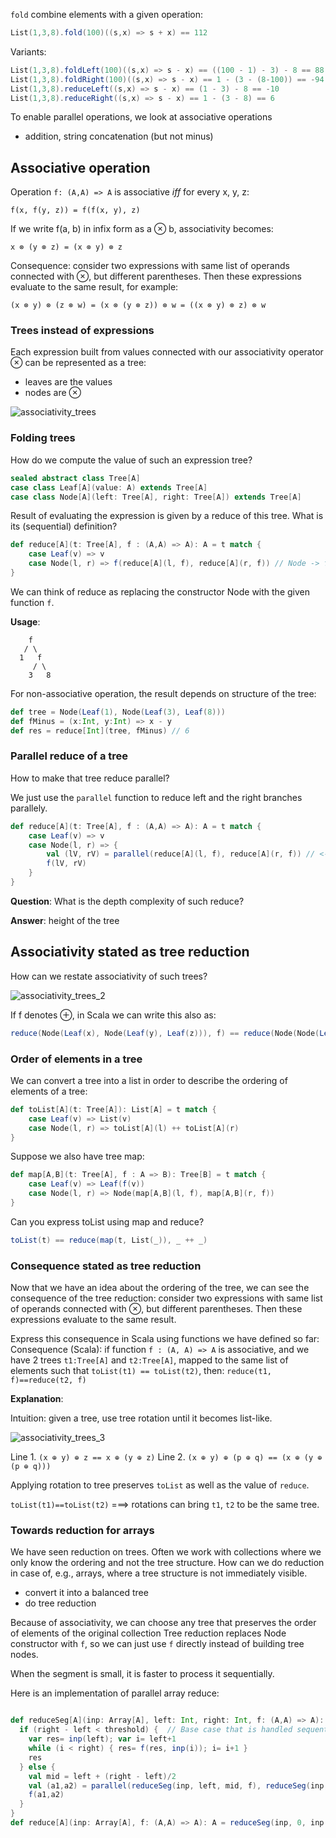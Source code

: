 `fold` combine elements with a given operation:
```scala
List(1,3,8).fold(100)((s,x) => s + x) == 112
```
Variants:
```scala
List(1,3,8).foldLeft(100)((s,x) => s - x) == ((100 - 1) - 3) - 8 == 88 // folds from left
List(1,3,8).foldRight(100)((s,x) => s - x) == 1 - (3 - (8-100)) == -94 // folds from right
List(1,3,8).reduceLeft((s,x) => s - x) == (1 - 3) - 8 == -10
List(1,3,8).reduceRight((s,x) => s - x) == 1 - (3 - 8) == 6
```
To enable parallel operations, we look at associative operations

* addition, string concatenation (but not minus)

## Associative operation

Operation `f: (A,A) => A` is associative _iff_ for every x, y, z: 
```
f(x, f(y, z)) = f(f(x, y), z)
```

If we write f(a, b) in infix form as a ⊗ b, associativity becomes: 
```
x ⊗ (y ⊗ z) = (x ⊗ y) ⊗ z
```

Consequence: consider two expressions with same list of operands connected with ⊗, but different parentheses. Then these expressions evaluate to the same result, for example: 
```
(x ⊗ y) ⊗ (z ⊗ w) = (x ⊗ (y ⊗ z)) ⊗ w = ((x ⊗ y) ⊗ z) ⊗ w
```

### Trees instead of expressions

Each expression built from values connected with our associativity operator ⊗ can be represented as a tree:
* leaves are the values
* nodes are ⊗

![associativity_trees](https://github.com/rohitvg/scala-parallel-programming-3/blob/master/resources/images/associativity_trees.png)

### Folding trees

How do we compute the value of such an expression tree?

``` scala
sealed abstract class Tree[A]
case class Leaf[A](value: A) extends Tree[A]
case class Node[A](left: Tree[A], right: Tree[A]) extends Tree[A]
```
Result of evaluating the expression is given by a reduce of this tree. What is its (sequential) definition?

```scala
def reduce[A](t: Tree[A], f : (A,A) => A): A = t match {
    case Leaf(v) => v
    case Node(l, r) => f(reduce[A](l, f), reduce[A](r, f)) // Node -> function f
}
```
We can think of reduce as replacing the constructor Node with the given function `f`.

**Usage**:
```
    f
   / \
  1   f
     / \
    3   8

```
For non-associative operation, the result depends on structure of the tree:
```scala
def tree = Node(Leaf(1), Node(Leaf(3), Leaf(8)))
def fMinus = (x:Int, y:Int) => x - y
def res = reduce[Int](tree, fMinus) // 6
```

### Parallel reduce of a tree

How to make that tree reduce parallel?

We just use the `parallel` function to reduce left and the right branches parallely.
```scala
def reduce[A](t: Tree[A], f : (A,A) => A): A = t match {
    case Leaf(v) => v
    case Node(l, r) => {
        val (lV, rV) = parallel(reduce[A](l, f), reduce[A](r, f)) // <----
        f(lV, rV)
    }
}
```
**Question**: What is the depth complexity of such reduce?

**Answer**: height of the tree

## Associativity stated as tree reduction

How can we restate associativity of such trees?

![associativity_trees_2](https://github.com/rohitvg/scala-parallel-programming-3/blob/master/resources/images/associativity_trees_2.png)

If f denotes ⊕, in Scala we can write this also as:
```scala
reduce(Node(Leaf(x), Node(Leaf(y), Leaf(z))), f) == reduce(Node(Node(Leaf(x), Leaf(y)), Leaf(z)), f)
```

### Order of elements in a tree

We can convert a tree into a list in order to describe the ordering of elements of a tree:
```scala
def toList[A](t: Tree[A]): List[A] = t match {
    case Leaf(v) => List(v)
    case Node(l, r) => toList[A](l) ++ toList[A](r) 
}
```
Suppose we also have tree map:
```scala
def map[A,B](t: Tree[A], f : A => B): Tree[B] = t match {
    case Leaf(v) => Leaf(f(v))
    case Node(l, r) => Node(map[A,B](l, f), map[A,B](r, f)) 
}
```
Can you express toList using map and reduce?
```scala
toList(t) == reduce(map(t, List(_)), _ ++ _)
```

### Consequence stated as tree reduction

Now that we have an idea about the ordering of the tree, we can see the consequence of the tree reduction: consider two expressions with same list of operands connected with ⊗, but different parentheses. Then these expressions evaluate to the same result. 

Express this consequence in Scala using functions we have defined so far: Consequence (Scala): if function `f : (A, A) => A` is associative, and we have 2 trees `t1:Tree[A]` and `t2:Tree[A]`, mapped to the same list of elements such that `toList(t1) == toList(t2)`, then: `reduce(t1, f)==reduce(t2, f)`

**Explanation**:

Intuition: given a tree, use tree rotation until it becomes list-like.

![associativity_trees_3](https://github.com/rohitvg/scala-parallel-programming-3/blob/master/resources/images/associativity_trees_3.png)

Line 1. `(x ⊕ y) ⊕ z == x ⊕ (y ⊕ z)`
Line 2. `(x ⊕ y) ⊕ (p ⊕ q) == (x ⊕ (y ⊕ (p ⊕ q)))`

Applying rotation to tree preserves `toList` as well as the value of `reduce`.

`toList(t1)==toList(t2)` ===> rotations can bring `t1`, `t2` to be the same tree.

### Towards reduction for arrays

We have seen reduction on trees. Often we work with collections where we only know the ordering and not
the tree structure. How can we do reduction in case of, e.g., arrays, where a tree structure is not immediately visible. 

* convert it into a balanced tree
* do tree reduction

Because of associativity, we can choose any tree that preserves the order of elements of the original collection Tree reduction replaces Node constructor with `f`, so we can just use `f` directly instead of building tree nodes.

When the segment is small, it is faster to process it sequentially.

Here is an implementation of parallel array reduce:

```scala

def reduceSeg[A](inp: Array[A], left: Int, right: Int, f: (A,A) => A): A = {
  if (right - left < threshold) {  // Base case that is handled sequentially
    var res= inp(left); var i= left+1
    while (i < right) { res= f(res, inp(i)); i= i+1 }
    res
  } else {
    val mid = left + (right - left)/2
    val (a1,a2) = parallel(reduceSeg(inp, left, mid, f), reduceSeg(inp, mid, right, f)) // <- parallel recursive
    f(a1,a2)
  }
}
def reduce[A](inp: Array[A], f: (A,A) => A): A = reduceSeg(inp, 0, inp.length, f)
```
